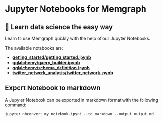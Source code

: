 # Jupyter Notebooks for Memgraph

## 🔮 Learn data science the easy way

Learn to use Memgraph quickly with the help of our Jupyter Notebooks.

The available notebooks are:

- **[getting_started/getting_started.ipynb](/getting_started/getting_started.ipynb)**
- **[gqlalchemy/query_builder.ipynb](/gqlalchemy/query_builder.ipynb)**
- **[gqlalchemy/schema_definition.ipynb](/gqlalchemy/schema_definition.ipynb)**
- **[twitter_network_analysis/twitter_network.ipynb](/twitter_network_analysis/twitter_network.ipynb)**

## Export Notebook to markdown

A Jupyter Notebook can be exported in markdown format with the following
command:

```
jupyter nbconvert my_notebook.ipynb --to markdown --output output.md
```
